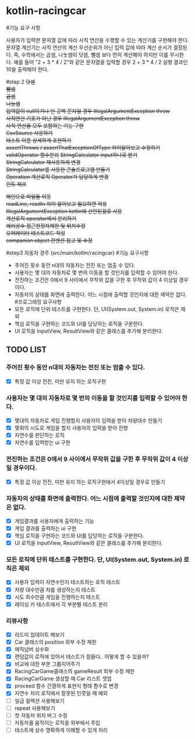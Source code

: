 # kotlin-racingcar

#기능 요구 사항

사용자가 입력한 문자열 값에 따라 사칙 연산을 수행할 수 있는 계산기를 구현해야 한다.
문자열 계산기는 사칙 연산의 계산 우선순위가 아닌 입력 값에 따라 계산 순서가 결정된다. 즉, 수학에서는 곱셈, 나눗셈이 덧셈, 뺄셈 보다 먼저 계산해야 하지만 이를 무시한다.
예를 들어 "2 + 3 * 4 / 2"와 같은 문자열을 입력할 경우 2 + 3 * 4 / 2 실행 결과인 10을 출력해야 한다.

#step 2
~~덧셈~~  
~~뺄셈~~  
~~곱셈~~  
~~나눗셈~~  
~~입력값이 null이거나 빈 공백 문자일 경우 IllegalArgumentException throw~~  
~~사칙연산 기호가 아닌 경우 IllegalArgumentException throw~~  
~~사칙 연산을 모두 포함하는 기능 구현~~  
~~CsvSource 사용하기~~  
~~테스트 이름 상세하게 표현하기~~  
~~assertThrows / assertThatExceptionOfType 차이알아보고 수정하기~~   
~~validOperator 함수분리~~
~~StringCalculator input하나로 받기~~    
~~StringCalculator 재사용하게 변경~~  
~~StringCalculator를 사용한 콘솔프로그램 만들기~~  
~~Operation 계산로직 Operator가 담당하게 변경~~  
~~린트 체크~~  

~~메인으로 파일들 이동~~  
~~readLine, readln 차이 알아보고 필요하면 적용~~  
~~IllegalArgumentException kotlin에 선언된걸로 사용~~  
~~계산로직 operator에서 분리하기~~  
~~에러상수 접근한정자제한 및 위치수정~~  
~~오퍼레이터 테스트코드 작성~~  
~~companion object 컨벤션 참고 및 수정~~  

#step3 자동차 경주 (src/main/kotlin/racingcar)
#기능 요구사항
- 주어진 횟수 동안 n대의 자동차는 전진 또는 멈출 수 있다.  
- 사용자는 몇 대의 자동차로 몇 번의 이동을 할 것인지를 입력할 수 있어야 한다.  
- 전진하는 조건은 0에서 9 사이에서 무작위 값을 구한 후 무작위 값이 4 이상일 경우이다.  
- 자동차의 상태를 화면에 출력한다. 어느 시점에 출력할 것인지에 대한 제약은 없다.
#프로그래밍 요구사항
- 모든 로직에 단위 테스트를 구현한다. 단, UI(System.out, System.in) 로직은 제외
- 핵심 로직을 구현하는 코드와 UI를 담당하는 로직을 구분한다.
- UI 로직을 InputView, ResultView와 같은 클래스를 추가해 분리한다.

## TODO LIST
### 주어진 횟수 동안 n대의 자동차는 전진 또는 멈출 수 있다.
- [x] 특정 값 이상 전진, 미만 유지 하는 로직구현

###  사용자는 몇 대의 자동차로 몇 번의 이동을 할 것인지를 입력할 수 있어야 한다.
- [x] 몇대의 자동차로 게임 진행할지 사용자의 입력을 받아 차량대수 만들기
- [x] 몇회의 시도로 게임을 할지 사용자의 입력을 받아 진행
- [x] 자연수를 판단하는 로직
- [x] 자연수를 입력받는 ui 구현

### 전진하는 조건은 0에서 9 사이에서 무작위 값을 구한 후 무작위 값이 4 이상일 경우이다.
- [x] 특정 값 이상 전진, 미만 유지 하는 로직구현에서 4이상일 경우로 만들기

### 자동차의 상태를 화면에 출력한다. 어느 시점에 출력할 것인지에 대한 제약은 없다.
- [x] 게임결과를 사용자에게 출력하는 기능
- [x] 게임 결과를 출력하는 ui 구현
- [x] 핵심 로직을 구현하는 코드와 UI를 담당하는 로직을 구분한다.  
- [x] UI 로직을 InputView, ResultView와 같은 클래스를 추가해 분리한다.

### 모든 로직에 단위 테스트를 구현한다. 단, UI(System.out, System.in) 로직은 제외
- [x] 사용자 입력이 자연수인지 테스트하는 로직 테스트
- [x] 차량 대수만큼 차를 생성하는지 테스트
- [x] 시도 회수만큼 게임을 진행하는지 테스트
- [x] 레이싱 카 테스트에서 각 부분별 테스트 분리

### 리뷰사항
- [x] 리드미 업데이트 해보기
- [x] Car 클래스의 position 외부 수정 제한
- [x] 매직넘버 상수화
- [x] 랜덤값이 로직에 있어서 테스트가 힘들다.. 어떻게 할 수 있을까?
- [x] 비교에 대한 부분 그룹지어주기
- [x] RacingCarGame클래스의 gameResult 외부 수정 제한
- [x] RacingCarGame 생성할 때 Car 리스트 셋업
- [x] proceed 함수 간결하게 표현식 형태 함수로 변경
- [x] 자연수 처리 로직에서 잘못된 인풋일 때 예외
- [ ] 일급 컬렉션 사용해보기
- [ ] repeat 사용해보기
- [ ] 첫 자동차 위치 버그 수정
- [ ] 자동차를 움직이는 로직을 외부에서 주입
- [ ] 테스트에 상수 명확하게 이해할 수 있게 처리